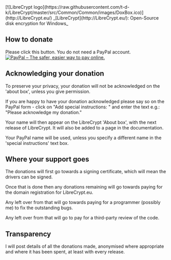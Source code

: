<LINK href="docs/styles_common.css" rel="stylesheet" type="text/css">
<LINK rel="shortcut icon" href="src/Common/Common/images/DoxBox.ico" type="image/x-icon">

<SPAN CLASS="master_link">
[![LibreCrypt logo](https://raw.githubusercontent.com/t-d-k/LibreCrypt/master/src/Common/Common/images/DoxBox.ico)](http://LibreCrypt.eu/)
</SPAN>
<SPAN CLASS="master_title">
_[LibreCrypt](http://LibreCrypt.eu/): Open-Source disk encryption for Windows_
</SPAN>

## How to donate

Please click this button.
You do not need a PayPal account.
[![PayPal – The safer, easier way to pay online.](https://github.com/t-d-k/LibreCrypt/raw/master/src/Common/Common/images/btn_donate_LG.gif)](https://www.paypal.com/cgi-bin/webscr?cmd=_s-xclick&hosted_button_id=LCU9BEH4GM92N)

## Acknowledging your donation

To preserve your privacy, your donation will not be acknowledged on the 'about box', unless you give permission.

If you are happy to have your donation acknowledged please say so on the PayPal form - click on "Add special instructions: " and enter the text e.g.:
"Please acknowledge my donation."

Your name will then appear on the LibreCrypt 'About box', with the next release of LibreCrypt. It will also be added to a page in the documentation.

Your PayPal name will be used, unless you specify a different name in the 'special instructions' text box.

## Where your support goes

The donations will first go towards a signing certificate, which will mean the drivers can be signed.

Once that is done then any donations remaining will go towards paying for the domain registration for LibreCrypt.eu.

Any left over from that will go towards paying for a programmer (possibly me) to fix the outstanding bugs.

Any left over from that will go to pay for a third-party review of the code.

## Transparency

I will post details of all the donations made, anonymised where appropriate and where it has been spent, at least with every release.


<!-- # Large donations

PayPal puts a limit of $10000 that can be withdrawn in total, without having to register as a charity. This itself costs money, so I don't want to do that until I have received


-- # About LC -->



